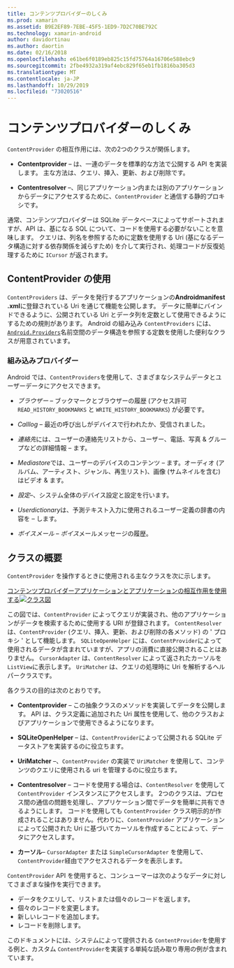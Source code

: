 ```yaml
---
title: コンテンツプロバイダーのしくみ
ms.prod: xamarin
ms.assetid: B9E2EF89-7EBE-45F5-1ED9-7D2C70BE792C
ms.technology: xamarin-android
author: davidortinau
ms.author: daortin
ms.date: 02/16/2018
ms.openlocfilehash: e61be6f0189eb825c15fd75764a16706e588ebc9
ms.sourcegitcommit: 2fbe4932a319af4ebc829f65eb1fb1816ba305d3
ms.translationtype: MT
ms.contentlocale: ja-JP
ms.lasthandoff: 10/29/2019
ms.locfileid: "73020516"
---
```

# <a name="how-content-providers-work"></a>コンテンツプロバイダーのしくみ

`ContentProvider` の相互作用には、次の2つのクラスが関係します。

- **Contentprovider** &ndash; は、一連のデータを標準的な方法で公開する API を実装します。 主な方法は、クエリ、挿入、更新、および削除です。

- **Contentresolver** &ndash;、同じアプリケーション内または別のアプリケーションからデータにアクセスするために、`ContentProvider` と通信する静的プロキシです。

通常、コンテンツプロバイダーは SQLite データベースによってサポートされますが、API は、基になる SQL について、コードを使用する必要がないことを意味します。 クエリは、列名を参照するために定数を使用する Uri (基になるデータ構造に対する依存関係を減らすため) を介して実行され、処理コードが反復処理するために `ICursor` が返されます。

## <a name="consuming-a-contentprovider"></a>ContentProvider の使用

`ContentProviders` は、データを発行するアプリケーションの**Androidmanifest .xml**に登録されている Uri を通じて機能を公開します。 データに簡単にバインドできるように、公開されている Uri とデータ列を定数として使用できるようにするための規則があります。 Android の組み込み `ContentProviders` には、 [`Android.Providers`](xref:Android.Provider)名前空間のデータ構造を参照する定数を使用した便利なクラスが用意されています。

### <a name="built-in-providers"></a>組み込みプロバイダー

Android では、`ContentProviders`を使用して、さまざまなシステムデータとユーザーデータにアクセスできます。

- *ブラウザー* &ndash; ブックマークとブラウザーの履歴 (アクセス許可 `READ_HISTORY_BOOKMARKS` と `WRITE_HISTORY_BOOKMARKS`) が必要です。

- *Calllog* &ndash; 最近の呼び出しがデバイスで行われたか、受信されました。

- *連絡先*には、ユーザーの連絡先リストから、ユーザー、電話、写真 & グループなどの詳細情報 &ndash; ます。

- *Mediastore*では、ユーザーのデバイスのコンテンツ &ndash; ます。オーディオ (アルバム、アーティスト、ジャンル、再生リスト)、画像 (サムネイルを含む) はビデオ & ます。

- *設定*&ndash;、システム全体のデバイス設定と設定を行います。

- *Userdictionary*は、予測テキスト入力に使用されるユーザー定義の辞書の内容を &ndash; します。

- *ボイスメール &ndash; ボイス*メールメッセージの履歴。

## <a name="classes-overview"></a>クラスの概要

`ContentProvider` を操作するときに使用される主なクラスを次に示します。

[コンテンツプロバイダーアプリケーションとアプリケーションの相互作用を使用する![クラス図](how-it-works-images/classdiagram1.png)](how-it-works-images/classdiagram1.png#lightbox)

この図では、`ContentProvider` によってクエリが実装され、他のアプリケーションがデータを検索するために使用する URI が登録されます。 `ContentResolver` は、`ContentProvider` (クエリ、挿入、更新、および削除の各メソッド) の ' プロキシ ' として機能します。 `SQLiteOpenHelper` には、`ContentProvider`によって使用されるデータが含まれていますが、アプリの消費に直接公開されることはありません。
`CursorAdapter` は、`ContentResolver` によって返されたカーソルを `ListView`に表示します。 `UriMatcher` は、クエリの処理時に Uri を解析するヘルパークラスです。

各クラスの目的は次のとおりです。

- **Contentprovider** &ndash; この抽象クラスのメソッドを実装してデータを公開します。 API は、クラス定義に追加された Uri 属性を使用して、他のクラスおよびアプリケーションで使用できるようになります。

- **SQLiteOpenHelper** &ndash; は、`ContentProvider`によって公開される SQLite データストアを実装するのに役立ちます。

- **UriMatcher** &ndash;、`ContentProvider` の実装で `UriMatcher` を使用して、コンテンツのクエリに使用される uri を管理するのに役立ちます。

- **Contentresolver** &ndash; コードを使用する場合は、`ContentResolver` を使用して `ContentProvider` インスタンスにアクセスします。 2つのクラスは、プロセス間の通信の問題を処理し、アプリケーション間でデータを簡単に共有できるようにします。 コードを使用しても `ContentProvider` クラス明示的が作成されることはありません。代わりに、`ContentProvider` アプリケーションによって公開された Uri に基づいてカーソルを作成することによって、データにアクセスします。

- **カーソル**&ndash; `CursorAdapter` または `SimpleCursorAdapter` を使用して、`ContentProvider`経由でアクセスされるデータを表示します。

`ContentProvider` API を使用すると、コンシューマーは次のようなデータに対してさまざまな操作を実行できます。

- データをクエリして、リストまたは個々のレコードを返します。
- 個々のレコードを変更します。
- 新しいレコードを追加します。
- レコードを削除します。

このドキュメントには、システムによって提供される `ContentProvider`を使用する例と、カスタム `ContentProvider`を実装する単純な読み取り専用の例が含まれています。
